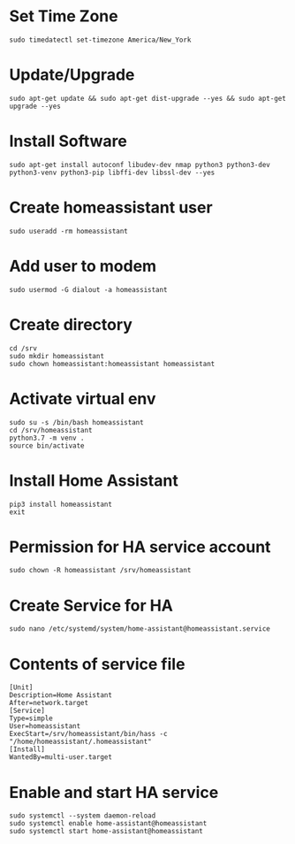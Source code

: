 # Set Time Zone
	sudo timedatectl set-timezone America/New_York

# Update/Upgrade
	sudo apt-get update && sudo apt-get dist-upgrade --yes && sudo apt-get upgrade --yes


# Install Software
	sudo apt-get install autoconf libudev-dev nmap python3 python3-dev python3-venv python3-pip libffi-dev libssl-dev --yes

# Create homeassistant user
	sudo useradd -rm homeassistant

# Add user to modem
	sudo usermod -G dialout -a homeassistant

# Create directory
	cd /srv
	sudo mkdir homeassistant
	sudo chown homeassistant:homeassistant homeassistant

# Activate virtual env
	sudo su -s /bin/bash homeassistant
	cd /srv/homeassistant
	python3.7 -m venv .
	source bin/activate

# Install Home Assistant
	pip3 install homeassistant
	exit

# Permission for HA service account
	sudo chown -R homeassistant /srv/homeassistant

# Create Service for HA
	sudo nano /etc/systemd/system/home-assistant@homeassistant.service

# Contents of service file
	[Unit]
	Description=Home Assistant
	After=network.target
	[Service]
	Type=simple
	User=homeassistant
	ExecStart=/srv/homeassistant/bin/hass -c "/home/homeassistant/.homeassistant"
	[Install]
	WantedBy=multi-user.target

# Enable and start HA service
	sudo systemctl --system daemon-reload
	sudo systemctl enable home-assistant@homeassistant
	sudo systemctl start home-assistant@homeassistant

